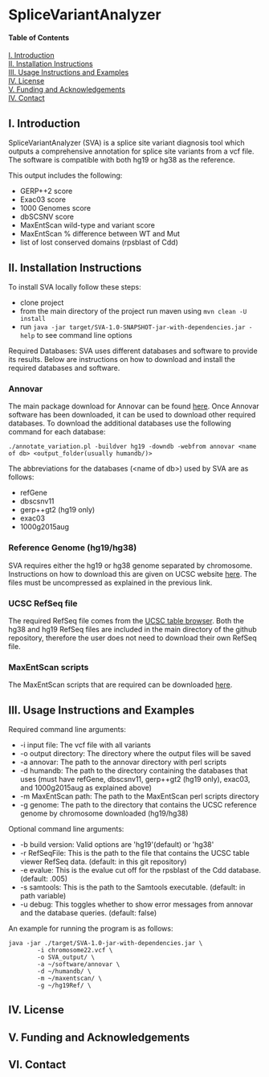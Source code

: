 # SpliceVariantAnalyzer

#### Table of Contents  
[I. Introduction](#introduction)  
[II. Installation Instructions](#installation)  
[III. Usage Instructions and Examples](#instruct)   
[IV. License](#license)   
[V. Funding and Acknowledgements](#funding)   
[IV. Contact](#contact)   


<a name="introduction"/>   

## I. Introduction

SpliceVariantAnalyzer (SVA) is a splice site variant diagnosis tool which outputs a comprehensive annotation for splice site variants from a vcf file. The software is compatible with both hg19 or hg38 as the reference.

This output includes the following:
  - GERP++2 score
  - Exac03 score
  - 1000 Genomes score
  - dbSCSNV score
  - MaxEntScan wild-type and variant score
  - MaxEntScan % difference between WT and Mut
  - list of lost conserved domains (rpsblast of Cdd)  
  

<a name="installation"/>

## II. Installation Instructions

To install SVA locally follow these steps:
  - clone project
  - from the main directory of the project run maven using `mvn clean -U install`
  - run `java -jar target/SVA-1.0-SNAPSHOT-jar-with-dependencies.jar -help` to see command line options

Required Databases:
  SVA uses different databases and software to provide its results. Below are instructions on how to download and install
  the required databases and software.
  

### Annovar

The main package download for Annovar can be found [here](http://annovar.openbioinformatics.org/en/latest/user-guide/download/). Once Annovar software has been downloaded, it can be used to download other required databases. To
download the additional databases use the following command for each database:

`./annotate_variation.pl -buildver hg19 -downdb -webfrom annovar <name of db> <output_folder(usually humandb/)>`

The abbreviations for the databases (\<name of db\>) used by SVA are as follows:
  - refGene
  - dbscsnv11
  - gerp++gt2 (hg19 only)
  - exac03
  - 1000g2015aug
  
### Reference Genome (hg19/hg38)

SVA requires either the hg19 or hg38 genome separated by chromosome. Instructions on how to download this are given on UCSC website [here](http://hgdownload.cse.ucsc.edu/goldenPath/hg19/chromosomes/). The files must be uncompressed as explained in the previous
link.

### UCSC RefSeq file

The required RefSeq file comes from the [UCSC table browser](https://genome.ucsc.edu/cgi-bin/hgTables). Both the hg38 and hg19 RefSeq files are included in the main directory of the github repository, therefore the user does not need to download their own RefSeq file.

### MaxEntScan scripts

The MaxEntScan scripts that are required can be downloaded [here](https://github.com/razZ0r/maxentscan.git).
  

<a name="instruct"/>

## III. Usage Instructions and Examples

Required command line arguments:
- -i input file:  The vcf file with all variants
- -o output directory:  The directory where the output files will be saved
- -a annovar: The path to the annovar directory with perl scripts
- -d humandb:  The path to the directory containing the databases that uses (must have refGene, dbscsnv11, gerp++gt2 (hg19 only), exac03, and  1000g2015aug as explained above)
- -m MaxEntScan path:  The path to the MaxEntScan perl scripts directory
- -g genome:  The path to the directory that contains the   UCSC   reference    genome   by   chromosome downloaded (hg19/hg38)

Optional command line arguments:
- -b build version:  Valid options are 'hg19'(default) or 'hg38'
- -r RefSeqFile:  This is the path to the file that contains the UCSC table viewer RefSeq data. (default: in this git repository)
- -e evalue:  This is the evalue cut off for the rpsblast of the Cdd database. (default: .005)
- -s samtools:  This is the path to the Samtools executable. (default: in path variable)
- -u debug: This toggles whether to show error messages from annovar and the database queries. (default: false)

An example for running the program is as follows:

```
java -jar ./target/SVA-1.0-jar-with-dependencies.jar \
        -i chromosome22.vcf \
        -o SVA_output/ \
        -a ~/software/annovar \
        -d ~/humandb/ \
        -m ~/maxentscan/ \
        -g ~/hg19Ref/ \
```

<a name="license"/>

## IV. License

<a name="funding"/>

## V. Funding and Acknowledgements

<a name="contact"/>

## VI. Contact


